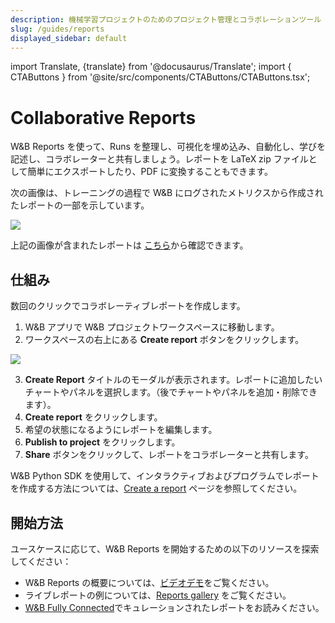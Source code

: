 ```yaml
---
description: 機械学習プロジェクトのためのプロジェクト管理とコラボレーションツール
slug: /guides/reports
displayed_sidebar: default
---
```


import Translate, {translate} from '@docusaurus/Translate';
import { CTAButtons } from '@site/src/components/CTAButtons/CTAButtons.tsx';


# Collaborative Reports

<CTAButtons productLink="https://wandb.ai/stacey/deep-drive/reports/The-View-from-the-Driver-s-Seat--Vmlldzo1MTg5NQ?utm_source=fully_connected&utm_medium=blog&utm_campaign=view+from+the+drivers+seat" colabLink="https://colab.research.google.com/github/wandb/examples/blob/master/colabs/intro/Report_API_Quickstart.ipynb"/>

W&B Reports を使って、Runs を整理し、可視化を埋め込み、自動化し、学びを記述し、コラボレーターと共有しましょう。レポートを LaTeX zip ファイルとして簡単にエクスポートしたり、PDF に変換することもできます。

次の画像は、トレーニングの過程で W&B にログされたメトリクスから作成されたレポートの一部を示しています。

![](/images/reports/safe-lite-benchmark-with-comments.png)

上記の画像が含まれたレポートは [こちら](https://wandb.ai/stacey/saferlife/reports/SafeLife-Benchmark-Experiments--Vmlldzo0NjE4MzM)から確認できます。

## 仕組み
数回のクリックでコラボレーティブレポートを作成します。

1. W&B アプリで W&B プロジェクトワークスペースに移動します。
2. ワークスペースの右上にある **Create report** ボタンをクリックします。

![](/images/reports/create_a_report_button.png)

3. **Create Report** タイトルのモーダルが表示されます。レポートに追加したいチャートやパネルを選択します。（後でチャートやパネルを追加・削除できます）。
4. **Create report** をクリックします。
5. 希望の状態になるようにレポートを編集します。
6. **Publish to project** をクリックします。
7. **Share** ボタンをクリックして、レポートをコラボレーターと共有します。

W&B Python SDK を使用して、インタラクティブおよびプログラムでレポートを作成する方法については、[Create a report](./create-a-report.md) ページを参照してください。

## 開始方法
ユースケースに応じて、W&B Reports を開始するための以下のリソースを探索してください：

* W&B Reports の概要については、[ビデオデモ](https://www.youtube.com/watch?v=2xeJIv_K_eI)をご覧ください。
* ライブレポートの例については、[Reports gallery](./reports-gallery.md) をご覧ください。
* [W&B Fully Connected](http://wandb.me/fc)でキュレーションされたレポートをお読みください。